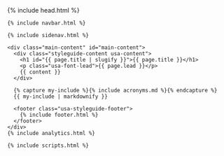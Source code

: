 <!DOCTYPE html>
<!--[if lt IE 9]><html class="lt-ie9"><![endif]-->
<!--[if gt IE 8]><!--><html lang="en"><!--<![endif]-->

  <head>
    {% include head.html %}
  </head>

  <body id="styleguide" class="{{ page.title | slugify }}">

  	{% include navbar.html %}

  	{% include sidenav.html %}

    <div class="main-content" id="main-content">
      <div class="styleguide-content usa-content">
        <h1 id="{{ page.title | slugify }}">{{ page.title }}</h1>
        <p class="usa-font-lead">{{ page.lead }}</p>
        {{ content }}
      </div>

      {% capture my-include %}{% include acronyms.md %}{% endcapture %}
      {{ my-include | markdownify }}

      <footer class="usa-styleguide-footer">
        {% include footer.html %}
      </footer>
    </div>
    {% include analytics.html %}

    {% include scripts.html %}

  </body>

</html>
